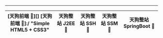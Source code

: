 -----------------------------------------------------------------------------------------    
[天狗前端 🐶][] [天狗前端 🐶]:/ "Simple HTML5 + CSS3" | 天狗整站 J2EE 🐶 |天狗整站 SSH 🐶| 天狗整站 SSM 🐶 | 天狗整站 SpringBoot 🐶|
------------ | -------------|----------- |---------- | -----------------|



